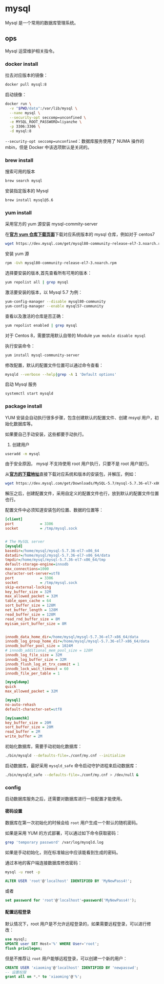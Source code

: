 # mysql

Mysql 是一个常用的数据库管理系统。

## ops

Mysql 运营维护相关指令。

### docker install

拉去对应版本的镜像：

```bash
docker pull mysql:8
```

启动镜像：

```bash
docker run \
  -v "$PWD/data":/var/lib/mysql \
  --name mysql \
  --security-opt seccomp=unconfined \
  -e MYSQL_ROOT_PASSWORD=liyanzhe \
  -p 3306:3306 \
  -d mysql:8
```

`--security-opt seccomp=unconfined`：数据库服务使用了 NUMA 操作的 mbin，但是 Docker 中该选项默认是关闭的。

### brew install

搜索可用的版本

```bash
brew search mysql
```

安装指定版本的 Mysql

```bash
brew install mysql@5.6
```

### yum install

采用官方的 yum 源安装 mysql-commity-server

在[**官方 yum 仓库下载页面**](https://dev.mysql.com/downloads/repo/yum/)下载对应系统版本的 mysql 仓库，例如对于 centos7

```bash
wget https://dev.mysql.com/get/mysql80-community-release-el7-3.noarch.rpm
```

安装 yum 源

```Bash
rpm -Uvh mysql80-community-release-el7-3.noarch.rpm
```

选择要安装的版本,首先查看所有可用的版本：

```Bash
yum repolist all | grep mysql
```

激活要安装的版本，以 Mysql 5.7 为例：

```bash
yum-config-manager --disable mysql80-community
yum-config-manager --enable mysql57-community

```

查看以及激活的仓库是否正确：

```Bash
yum repolist enabled | grep mysql
```

对于 Centos 8，需要禁用默认自带的 Module `yum module disable mysql`

执行安装命令：

```Bash
yum install mysql-community-server
```

修改配置，默认的配置文件位置可以通过命令查看：

```Bash
mysqld --verbose --help|grep -A 1 'Default options'
```

启动 Mysql 服务

```Bash
systemctl start mysqld
```

### package install

YUM 安装会自动执行很多步骤，包含创建默认的配置文件、创建 msyql 用户，初始化数据库等。

如果要自己手动安装，这些都要手动执行。

1. 创建用户

```Bash
useradd -m mysql
```

由于安全原因， mysql 不支持使用 root 用户执行，只要不是 root 用户就行。

从[**官方的下载地址**](https://dev.mysql.com/downloads/mysql/)直接下载对应系统和版本的安装包，并解压，例如：

```Bash
wget https://dev.mysql.com/get/Downloads/MySQL-5.7/mysql-5.7.36-el7-x86_64.tar.gz
```

解压之后，创建配置文件，采用自定义的配置文件也行，放到默认的配置文件位置也行。

配置文件中必须知道安装包的位置、数据的位置等：

```ini
[client]
port            = 3306
socket          = /tmp/mysql.sock


# The MySQL server
[mysqld]
basedir=/home/mysql/mysql-5.7.36-el7-x86_64
datadir=/home/mysql/mysql-5.7.36-el7-x86_64/data
tmpdir=/home/mysql/mysql-5.7.36-el7-x86_64/tmp
default-storage-engine=innodb
max_connections=1000
character-set-server=utf8
port            = 3306
socket          = /tmp/mysql.sock
skip-external-locking
key_buffer_size = 32M
max_allowed_packet = 32M
table_open_cache = 64
sort_buffer_size = 128M
net_buffer_length = 128M
read_buffer_size = 128M
read_rnd_buffer_size = 8M
myisam_sort_buffer_size = 8M


innodb_data_home_dir=/home/mysql/mysql-5.7.36-el7-x86_64/data
innodb_log_group_home_dir=/home/mysql/mysql-5.7.36-el7-x86_64/data
innodb_buffer_pool_size = 1024M
# innodb_additional_mem_pool_size = 128M
innodb_log_file_size = 32M
innodb_log_buffer_size = 32M
innodb_flush_log_at_trx_commit = 1
innodb_lock_wait_timeout = 60
innodb_file_per_table = 1

[mysqldump]
quick
max_allowed_packet = 32M

[mysql]
no-auto-rehash
default-character-set=utf8

[myisamchk]
key_buffer_size = 20M
sort_buffer_size = 20M
read_buffer = 2M
write_buffer = 2M

```

初始化数据库，需要手动初始化数据库：

```bash
./bin/mysqld --defaults-file=./conf/my.cnf --initialize
```

启动数据库，最好采用 `mysqld_safe` 命令启动守护进程来启动数据库：

```bash
./bin/mysqld_safe --defaults-file=./conf/my.cnf > /dev/null &
```

### config

启动数据库服务之后，还需要对数据库进行一些配置才能使用。

#### 密码设置

数据库在第一次初始化的时候会给 `root` 用户生成一个默认的随机密码。

如果是采用 YUM 的方式部署，可以通过如下命令获取密码：

```bash
grep 'temporary password' /var/log/mysqld.log
```

如果是手动初始化，则在标准输出中应该能看到生成的密码。

通过本地的客户端连接数据库修改密码：

```bash
mysql -u root -p
```

```SQL
ALTER USER 'root'@'localhost' IDENTIFIED BY 'MyNewPass4!';
```

或者

```sql
set password for 'root'@'localhost'=password('MyNewPass4!');
```

#### 配置远程登录

默认情况下，root 用户是不允许远程登录的，如果需要远程登录，可以进行修改：

```sql
use mysql;
UPDATE user SET Host='%' WHERE User='root';
flush privileges;
```

但是不推荐让 `root` 用户能够远程登录，可以创建一个新的用户：

```sql
CREATE USER 'xiaoming'@'localhost' IDENTIFIED BY 'newpasswd';
-- 设置权限
grant all on *.* to 'xiaoming'@'%';
```
